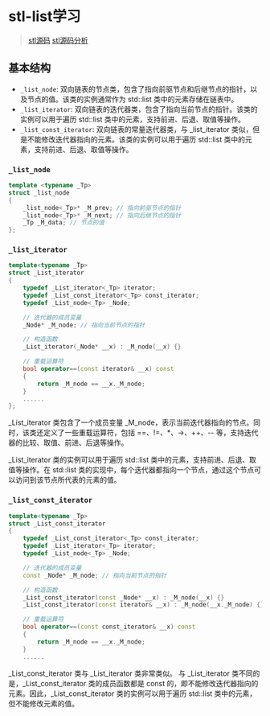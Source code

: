 <!--
 * @Author: XavierZXY zxy_xavier@163.com
 * @Date: 2023-06-19 13:18:50
 * @LastEditors: XavierZXY zxy_xavier@163.com
 * @Description: 学习stl中list实现
 * 
 * Copyright (c) 2023 by zxy_xavier@163.com, All Rights Reserved. 
-->
# stl-list学习
> [stl源码](https://github.com/gcc-mirror/gcc/blob/releases/gcc-9/libstdc%2B%2B-v3/include/bits/stl_list.h)
> [stl源码分析](https://github.com/FunctionDou/STL)
## 基本结构
- `_list_node`: 双向链表的节点类，包含了指向前驱节点和后继节点的指针，以及节点的值。该类的实例通常作为 std::list 类中的元素存储在链表中。
- `_list_iterator`: 双向链表的迭代器类，包含了指向当前节点的指针。该类的实例可以用于遍历 std::list 类中的元素，支持前进、后退、取值等操作。
- `_list_const_iterator`: 双向链表的常量迭代器类，与 _list_iterator 类似，但是不能修改迭代器指向的元素。该类的实例可以用于遍历 std::list 类中的元素，支持前进、后退、取值等操作。

### `_list_node`
```c++
template <typename _Tp>
struct _list_node
{
    _list_node<_Tp>* _M_prev; // 指向前驱节点的指针
    _list_node<_Tp>* _M_next; // 指向后继节点的指针
    _Tp _M_data; // 节点的值
};
```

### `_list_iterator`
```c++
template<typename _Tp>
struct _List_iterator
{
    typedef _List_iterator<_Tp> iterator;
    typedef _List_const_iterator<_Tp> const_iterator;
    typedef _List_node<_Tp> _Node;

    // 迭代器的成员变量
    _Node* _M_node; // 指向当前节点的指针

    // 构造函数
    _List_iterator(_Node* __x) : _M_node(__x) {}

    // 重载运算符
    bool operator==(const iterator& __x) const
    {
        return _M_node == __x._M_node;
    }
    ......
};
```
_List_iterator 类包含了一个成员变量 _M_node，表示当前迭代器指向的节点。同时，该类还定义了一些重载运算符，包括 ==、!=、*、->、++、-- 等，支持迭代器的比较、取值、前进、后退等操作。

_List_iterator 类的实例可以用于遍历 std::list 类中的元素，支持前进、后退、取值等操作。在 std::list 类的实现中，每个迭代器都指向一个节点，通过这个节点可以访问到该节点所代表的元素的值。

### `_list_const_iterator`
```c++
template<typename _Tp>
struct _List_const_iterator
{
    typedef _List_const_iterator<_Tp> const_iterator;
    typedef _List_iterator<_Tp> iterator;
    typedef _List_node<_Tp> _Node;

    // 迭代器的成员变量
    const _Node* _M_node; // 指向当前节点的指针

    // 构造函数
    _List_const_iterator(const _Node* __x) : _M_node(__x) {}
    _List_const_iterator(const iterator& __x) : _M_node(__x._M_node) {}

    // 重载运算符
    bool operator==(const const_iterator& __x) const
    {
        return _M_node == __x._M_node;
    }
    ......
```
_List_const_iterator 类与 _List_iterator 类非常类似。
与 _List_iterator 类不同的是，_List_const_iterator 类的成员函数都是 const 的，即不能修改迭代器指向的元素。因此，_List_const_iterator 类的实例可以用于遍历 std::list 类中的元素，但不能修改元素的值。
